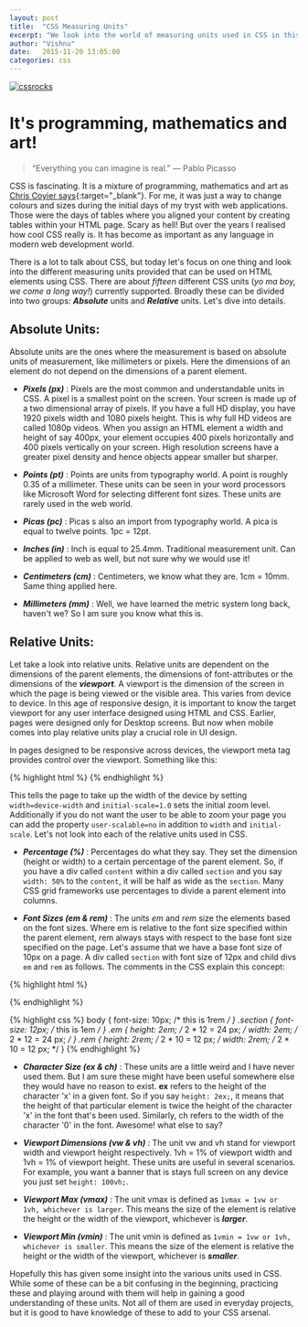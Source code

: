 ```yaml
---
layout: post
title:  "CSS Measuring Units"
excerpt: "We look into the world of measuring units used in CSS in this post"
author: "Vishnu"
date:   2015-11-20 13:05:00
categories: css
---
```

<a data-flickr-embed="true"  href="javascript:void(0)" title="cssrocks"><img class="responsive-img" src="https://farm1.staticflickr.com/725/22515607074_859cc76486_o.jpg" alt="cssrocks"></a>

# It's programming, mathematics and art!

> “Everything you can imagine is real.” 
― Pablo Picasso

CSS is fascinating. It is a mixture of programming, mathematics and art as [Chris Coyier says](http://inside.envato.com/chris-coyier/){:target="_blank"}. For me, it was just a way to change colours and sizes during the initial days of my tryst with web applications. Those were the days of tables where you aligned your content by creating tables within your HTML page. Scary as hell! But over the years I realised how cool CSS really is. It has become as important as any language in modern web development world.

There is a lot to talk about CSS, but today let's focus on one thing and look into the different measuring units provided that can be used on HTML elements using CSS. There are about *fifteen* different CSS units (*yo ma boy, we come a long way!*) currently supported. Broadly these can be divided into two groups: ***Absolute*** units and ***Relative*** units. Let's dive into details.

## Absolute Units:
Absolute units are the ones where the measurement is based on absolute units of measurement, like millimeters or pixels. Here the dimensions of an element do not depend on the dimensions of a parent element.

  - ***Pixels (px)*** : Pixels are the most common and understandable units in CSS. A pixel is a smallest point on the screen. Your screen is made up of a two dimensional array of pixels. If you have a full HD display, you have 1920 pixels width and 1080 pixels height. This is why full HD videos are called 1080p videos. When you assign an HTML element a width and height of say 400px, your element occupies 400 pixels horizontally and 400 pixels vertically on your screen. High resolution screens have a greater pixel density and hence objects appear smaller but sharper.

  - ***Points (pt)*** : Points are units from typography world. A point is roughly 0.35 of a millimeter. These units can be seen in your word processors like Microsoft Word for selecting different font sizes. These units are rarely used in the web world.

  - ***Picas (pc)*** : Picas s also an import from typography world. A pica is equal to twelve points. 1pc = 12pt.

  - ***Inches (in)*** : Inch is equal to 25.4mm. Traditional measurement unit. Can be applied to web as well, but not sure why we would use it!

  - ***Centimeters (cm)*** : Centimeters, we know what they are. 1cm = 10mm. Same thing applied here.

  - ***Millimeters (mm)*** : Well, we have learned the metric system long back, haven't we? So I am sure you know what this is.


<!-- ### Absolute Units Demo:
<p data-height="400" data-theme-id="0" data-slug-hash="pjYZyK" data-default-tab="result" data-user="neoelemento" class='codepen'>See the Pen <a href='http://codepen.io/neoelemento/pen/pjYZyK/'>Relative Units</a> by Vishnu Padmanabhan (<a href='http://codepen.io/neoelemento'>@neoelemento</a>) on <a href='http://codepen.io'>CodePen</a>.</p>
<script async src="//assets.codepen.io/assets/embed/ei.js"></script> -->

## Relative Units:
Let take a look into relative units. Relative units are dependent on the dimensions of the parent elements, the dimensions of font-attributes or the dimensions of the ***viewport***. A viewport is the dimension of the screen in which the page is being viewed or the visible area. This varies from device to device. In this age of responsive design, it is important to know the target viewport for any user interface designed using HTML and CSS. Earlier, pages were designed only for Desktop screens. But now when mobile comes into play relative units play a crucial role in UI design.

In pages designed to be responsive across devices, the viewport meta tag provides control over the viewport. Something like this:

{% highlight html %}
<meta name="viewport" content="width=device-width, initial-scale=1.0">
{% endhighlight %}

This tells the page to take up the width of the device by setting ```width=device-width``` and ```initial-scale=1.0``` sets the initial zoom level. Additionally if you do not want the user to be able to zoom your page you can add the property ```user-scalable=no``` in addition to ```width``` and ```initial-scale```. Let's not look into each of the relative units used in CSS. <!-- The demo for all the units are in the Codepen after the description. -->

  - ***Percentage (%)*** : Percentages do what they say. They set the dimension (height or width) to a certain percentage of the parent element. So, if you have a div called ```content``` within a div called ```section``` and you say ```width: 50%``` to the ```content```, it will be half as wide as the ```section```. Many CSS grid frameworks use percentages to divide a parent element into columns.

  - ***Font Sizes (em & rem)*** : The units *em* and *rem* size the elements based on the font sizes. Where em is relative to the font size specified within the parent element, rem always stays with respect to the base font size specified on the page. Let's assume that we have a base font size of 10px on a page. A div called ```section``` with font size of 12px and child divs ```em``` and ```rem``` as follows. The comments in the CSS explain this concept:

  {% highlight html %}
  <body>
    <div class="section">
      <div class="em"></div>
      <div class="rem"></div>
    </div>
  </body>
  {% endhighlight %}

  {% highlight css %}
  body {
    font-size: 10px; /* this is 1rem */
  }
  .section {
    font-size: 12px; /* this is 1em */
  }
  .em {
    height: 2em; /* 2 * 12 = 24 px; */
    width: 2em; /* 2 * 12 = 24 px; */
  }
  .rem {
    height: 2rem; /* 2 * 10 = 12 px; */
    width: 2rem; /* 2 * 10 = 12 px; */
  }
  {% endhighlight %}  

  - ***Character Size (ex & ch)*** : These units are a little weird and I have never used them. But I am sure these might have been useful somewhere else they would have no reason to exist. **ex** refers to the height of the character 'x' in a given font. So if you say ```height: 2ex;```, it means that the height of that particular element is twice the height of the character 'x' in the font that's been used. Similarly, ch refers to the width of the character '0' in the font. Awesome! what else to say?

  - ***Viewport Dimensions (vw & vh)*** : The unit vw and vh stand for viewport width and viewport height respectively. 1vh = 1% of viewport width and 1vh = 1% of viewport height. These units are useful in several scenarios. For example, you want a banner that is stays full screen on any device you just set ```height: 100vh;```.

  - ***Viewport Max (vmax)*** : The unit vmax is defined as ```1vmax = 1vw or 1vh, whichever is larger```. This means the size of the element is relative the height or the width of the viewport, whichever is ***larger***.

  - ***Viewport Min (vmin)*** : The unit vmin is defined as ```1vmin = 1vw or 1vh, whichever is smaller```. This means the size of the element is relative the height or the width of the viewport, whichever is ***smaller***.
  

<!-- ### Relative Units Demo:
<p data-height="400" data-theme-id="0" data-slug-hash="pjYZyK" data-default-tab="result" data-user="neoelemento" class='codepen'>See the Pen <a href='http://codepen.io/neoelemento/pen/pjYZyK/'>Relative Units</a> by Vishnu Padmanabhan (<a href='http://codepen.io/neoelemento'>@neoelemento</a>) on <a href='http://codepen.io'>CodePen</a>.</p>
<script async src="//assets.codepen.io/assets/embed/ei.js"></script> -->

Hopefully this has given some insight into the various units used in CSS. While some of these can be a bit confusing in the beginning, practicing these and playing around with them will help in gaining a good understanding of these units. Not all of them are used in everyday projects, but it is good to have knowledge of these to add to your CSS arsenal.